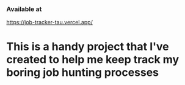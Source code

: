 ### Available at

https://job-tracker-tau.vercel.app/

# This is a handy project that I've created to help me keep track my boring job hunting processes
